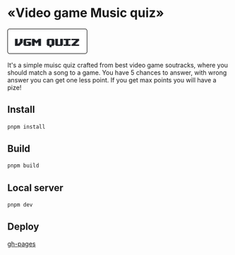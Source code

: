 # «Video game Music quiz»

[![VGM Logo](./readme/logo.png)](https://likurg42.github.io/vgm-quiz/)

It's a simple muisc quiz crafted from best video game soutracks, where you should match a song to a game. You have 5 chances to answer, with wrong answer you can get one less point. If you get max points you will have a pize!

## Install

```sh
pnpm install
```

## Build

```sh
pnpm build
```

## Local server

```sh
pnpm dev
```

## Deploy

[gh-pages](https://likurg42.github.io/vgm-quiz/)
